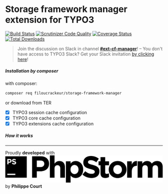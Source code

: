 # Storage framework manager extension for TYPO3
[![Build Status](https://travis-ci.org/filoucrackeur/storage-framework-manager.svg?branch=master)](https://travis-ci.org/filoucrackeur/storage-framework-manager)
[![Scrutinizer Code Quality](https://scrutinizer-ci.com/g/filoucrackeur/hubic/badges/quality-score.png?b=master)](https://scrutinizer-ci.com/g/filoucrackeur/storage-framework-manager/?branch=master) 
[![Coverage Status](https://coveralls.io/repos/github/filoucrackeur/storage-framework-manager/badge.svg?branch=master)](https://coveralls.io/github/filoucrackeur/storage-framework-manager?branch=master)
[![Total Downloads](https://poser.pugx.org/filoucrackeur/storage-framework-manager/downloads)](https://packagist.org/packages/filoucrackeur/storage-framework-manager) 

> Join the discussion on Slack in channel [**#ext-cf-manager**](https://typo3.slack.com/messages/ext-cf-manager)! – You don't have access to TYPO3 Slack? Get your Slack invitation [by clicking here](https://forger.typo3.org/slack)!

##### Installation by composer

with composer:
```bash
composer req filoucrackeur/storage-framework-manager
```

or download from TER

- [x] TYPO3 session cache configuration
- [x] TYPO3 core cache configuration 
- [x] TYPO3 extensions cache configuration

##### How it works



##### 

------------------
 Proudly **developed** with 
![Logo PhpStorm](./Resources/Public/Images/Documentation/phpstorm.svg)
by **Philippe Court**
